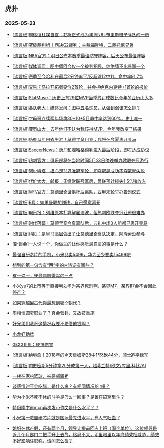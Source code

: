 ## 虎扑 
### 2025-05-23

+ [[流言板]周楷恒社媒自宣：我将正式成为澳洲NBL布里斯班子弹队的一员](https://bbs.hupu.com/632773199.html)

+ [[流言板]究极裁判组！西决G2裁判：主裁福斯特，二裁托尼兄弟](https://bbs.hupu.com/632776729.html)

+ [[流言板]NBA官方：明日公布本赛季最佳防守阵容，后天公布最佳阵容](https://bbs.hupu.com/632775186.html)

+ [[流言板]媒体调侃：图中俩回合仅一个被判犯规，你绝猜不出是哪一个](https://bbs.hupu.com/632775232.html)

+ [[流言板]赛季至今哈利在最后2分钟追平/反超球12中11，命中率91.7%](https://bbs.hupu.com/632776525.html)

+ [[流言板]交易卡马拉开拓者要价2首轮，并会拒绝克内克特+1首轮的报价](https://bbs.hupu.com/632775948.html)

+ [[流言板]StatMuse：历史上有29位MVP当季的罚球数比今年的亚历山大多](https://bbs.hupu.com/632774764.html)

+ [[流言板]各队老大！媒体发问：图中五名球员，从强到弱该怎么排？](https://bbs.hupu.com/632775027.html)

+ [[流言板]字母哥连续两年场均30+10+5且命中率达到60%，史上唯一](https://bbs.hupu.com/632775074.html)

+ [[流言板]亚历山大：去年他们不认为我该得MVP，今年我改变了结果](https://bbs.hupu.com/632774465.html)

+ [[流言板]结束13年白衣生涯！莫德里奇自宣：我将在今夏离开皇马](https://bbs.hupu.com/632775981.html)

+ [[流言板]SoccerNews：药厂和滕哈格谈判进入最后阶段，即将达成协议](https://bbs.hupu.com/632774874.html)

+ [[流言板]热刺官方：俱乐部将在当地时间5月23日傍晚举办欧联夺冠游行](https://bbs.hupu.com/632771673.html)

+ [[流言板]阿尔特塔：担心足球界唯冠军论，即夺冠是成功不夺冠就失败](https://bbs.hupu.com/632771896.html)

+ [[流言板]代价太大，邮报：无缘欧联冠军后，曼联预计损失1.5亿镑收入](https://bbs.hupu.com/632773705.html)

+ [[流言板]皇马官方：莫德里奇世俱杯后离队，西甲末轮举办告别仪式](https://bbs.hupu.com/632776115.html)

+ [[流言板]B费：如果曼联想赚钱，自己愿意离开](https://bbs.hupu.com/632772362.html)

+ [[流言板]电讯报：列维原本打算解雇澳波，但热刺欧联夺冠让他很难办](https://bbs.hupu.com/632774994.html)

+ [[流言板]时代落幕！莫德里奇今夏离队后，典礼中场3人组都已离开皇马](https://bbs.hupu.com/632776229.html)

+ [[流言板]科贝：是皇马高层做出了让莫德里奇离队决定，阿隆索没参与](https://bbs.hupu.com/632773462.html)

+ [[卧谈会]一人说一个，你做过的让你感觉最自豪的事是什么？](https://bbs.hupu.com/632775987.html)

+ [最强自研芯片的手机，小米只卖5499，华为至少要卖15499吧](https://bbs.hupu.com/632774072.html)

+ [想到的第一句含有“西”字的古诗词有哪些？](https://bbs.hupu.com/632773310.html)

+ [有一说一，我最佩服雷军的一点](https://bbs.hupu.com/632774229.html)

+ [小米yu7的上市等于直接判处华为某界死刑啊，某界M7，某界R7会不会因此停产？](https://bbs.hupu.com/632775601.html)

+ [如果穿越回古代你最想到哪个朝代？](https://bbs.hupu.com/632773365.html)

+ [周楷恒圆梦职业了？真会营销，又故技重施](https://bbs.hupu.com/632774816.html)

+ [好兄弟们我哥这情况我要不要借他钱啊？](https://bbs.hupu.com/632774477.html)

+ [小龙虾助运](https://bbs.hupu.com/632774909.html)

+ [0522复盘：硬抗伤害](https://bbs.hupu.com/632774152.html)

+ [[流言板]绝境詹！2018年的今天詹姆斯28中17怒砍44分，骑士追平绿军](https://bbs.hupu.com/632776963.html)

+ [[流言板]内史密斯5分钟拿20分成第一人，超莫兰特/欧文/库里/科比/AI](https://bbs.hupu.com/632777172.html)

+ [一楼在家拍篮球，被恶邻骚扰](https://bbs.hupu.com/632773989.html)

+ [谈感情时不会吃醋，是什么病？有相同情况的jr吗？](https://bbs.hupu.com/632776868.html)

+ [华为小米不死不休的斗争是怎么一回事？是谁在搞窝里斗？](https://bbs.hupu.com/632776253.html)

+ [特厨隋卞前mcn再次发小作文是什么水平？？](https://bbs.hupu.com/632777705.html)

+ [小米第一款自研芯片就是国际最先进水平，有人气吐血了](https://bbs.hupu.com/632775947.html)

+ [媳妇在休产假，还有两个月，领导让提前回去上班（国企单位），这位领导是近几个月部门二把手升上去的，格局不大，明里暗里以年底绩效相威胁，绩效不好影响评职称，请问怎么破？](https://bbs.hupu.com/632776201.html)


